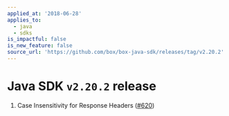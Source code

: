 ```yaml
---
applied_at: '2018-06-28'
applies_to:
  - java
  - sdks
is_impactful: false
is_new_feature: false
source_url: 'https://github.com/box/box-java-sdk/releases/tag/v2.20.2'
---
```


# Java SDK `v2.20.2` release

1. Case Insensitivity for Response Headers ([#620](https://github.com/box/box-java-sdk/pull/620))